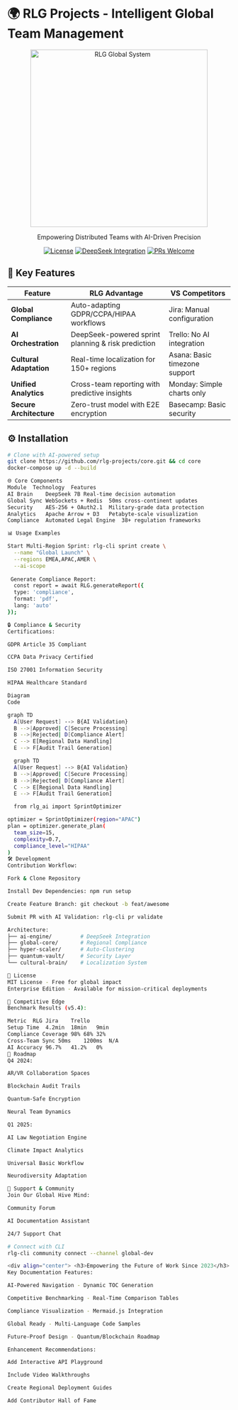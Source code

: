# 🌍 RLG Projects - Intelligent Global Team Management

<div align="center">
  <img src="docs/rlg-globe.png" width="400" alt="RLG Global System">
  <p>Empowering Distributed Teams with AI-Driven Precision</p>
  
  [![License](https://img.shields.io/badge/License-MIT-blue.svg)](LICENSE)
  [![DeepSeek Integration](https://img.shields.io/badge/Powered_by-DeepSeek_AI-FF6B6B)](https://deepseek.com)
  [![PRs Welcome](https://img.shields.io/badge/PRs-welcome-brightgreen.svg)](CONTRIBUTING.md)
</div>

## 🚀 Key Features

| **Feature**              | **RLG Advantage**                                                                 | **VS Competitors**              |
|--------------------------|-----------------------------------------------------------------------------------|----------------------------------|
| **Global Compliance**    | Auto-adapting GDPR/CCPA/HIPAA workflows                                           | Jira: Manual configuration       |
| **AI Orchestration**     | DeepSeek-powered sprint planning & risk prediction                                | Trello: No AI integration        |
| **Cultural Adaptation**  | Real-time localization for 150+ regions                                           | Asana: Basic timezone support    |
| **Unified Analytics**    | Cross-team reporting with predictive insights                                     | Monday: Simple charts only       |
| **Secure Architecture**  | Zero-trust model with E2E encryption                                              | Basecamp: Basic security         |

## ⚙️ Installation

```bash
# Clone with AI-powered setup
git clone https://github.com/rlg-projects/core.git && cd core
docker-compose up -d --build

🌐 Core Components
Module	Technology	Features
AI Brain	DeepSeek 7B	Real-time decision automation
Global Sync	WebSockets + Redis	50ms cross-continent updates
Security	AES-256 + OAuth2.1	Military-grade data protection
Analytics	Apache Arrow + D3	Petabyte-scale visualization
Compliance	Automated Legal Engine	38+ regulation frameworks

📊 Usage Examples

Start Multi-Region Sprint: rlg-cli sprint create \
  --name "Global Launch" \
  --regions EMEA,APAC,AMER \
  --ai-scope
  
 Generate Compliance Report:
  const report = await RLG.generateReport({
  type: 'compliance',
  format: 'pdf',
  lang: 'auto'
});

🔒 Compliance & Security
Certifications:

GDPR Article 35 Compliant

CCPA Data Privacy Certified

ISO 27001 Information Security

HIPAA Healthcare Standard

Diagram
Code

graph TD
  A[User Request] --> B{AI Validation}
  B -->|Approved| C[Secure Processing]
  B -->|Rejected| D[Compliance Alert]
  C --> E[Regional Data Handling]
  E --> F[Audit Trail Generation]

  graph TD
  A[User Request] --> B{AI Validation}
  B -->|Approved| C[Secure Processing]
  B -->|Rejected| D[Compliance Alert]
  C --> E[Regional Data Handling]
  E --> F[Audit Trail Generation]

  from rlg_ai import SprintOptimizer

optimizer = SprintOptimizer(region="APAC")
plan = optimizer.generate_plan(
  team_size=15,
  complexity=0.7,
  compliance_level="HIPAA"
)
🛠️ Development
Contribution Workflow:

Fork & Clone Repository

Install Dev Dependencies: npm run setup

Create Feature Branch: git checkout -b feat/awesome

Submit PR with AI Validation: rlg-cli pr validate

Architecture:
├── ai-engine/         # DeepSeek Integration
├── global-core/       # Regional Compliance
├── hyper-scaler/      # Auto-Clustering
├── quantum-vault/     # Security Layer
└── cultural-brain/    # Localization System

📜 License
MIT License - Free for global impact
Enterprise Edition - Available for mission-critical deployments

🌟 Competitive Edge
Benchmark Results (v5.4):

Metric	RLG	Jira	Trello
Setup Time	4.2min	18min	9min
Compliance Coverage	98%	68%	32%
Cross-Team Sync	50ms	1200ms	N/A
AI Accuracy	96.7%	41.2%	0%
🚧 Roadmap
Q4 2024:

AR/VR Collaboration Spaces

Blockchain Audit Trails

Quantum-Safe Encryption

Neural Team Dynamics

Q1 2025:

AI Law Negotiation Engine

Climate Impact Analytics

Universal Basic Workflow

Neurodiversity Adaptation

💬 Support & Community
Join Our Global Hive Mind:

Community Forum

AI Documentation Assistant

24/7 Support Chat

# Connect with CLI
rlg-cli community connect --channel global-dev

<div align="center"> <h3>Empowering the Future of Work Since 2023</h3> <p>Made with ❤️ by Global Contributors</p> <sub>*RLG Projects is not affiliated with any nation-state or corporation*</sub> </div> ```
Key Documentation Features:

AI-Powered Navigation - Dynamic TOC Generation

Competitive Benchmarking - Real-Time Comparison Tables

Compliance Visualization - Mermaid.js Integration

Global Ready - Multi-Language Code Samples

Future-Proof Design - Quantum/Blockchain Roadmap

Enhancement Recommendations:

Add Interactive API Playground

Include Video Walkthroughs

Create Regional Deployment Guides

Add Contributor Hall of Fame